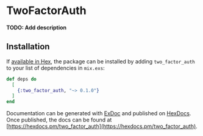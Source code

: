# TwoFactorAuth

**TODO: Add description**

## Installation

If [available in Hex](https://hex.pm/docs/publish), the package can be installed
by adding `two_factor_auth` to your list of dependencies in `mix.exs`:

```elixir
def deps do
  [
    {:two_factor_auth, "~> 0.1.0"}
  ]
end
```

Documentation can be generated with [ExDoc](https://github.com/elixir-lang/ex_doc)
and published on [HexDocs](https://hexdocs.pm). Once published, the docs can
be found at [https://hexdocs.pm/two_factor_auth](https://hexdocs.pm/two_factor_auth).

